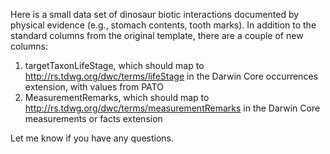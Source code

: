 Here is a small data set of dinosaur biotic interactions documented by physical evidence (e.g., stomach contents, tooth marks).  In addition to the standard columns from the original template, there are a couple of new columns:

1. targetTaxonLifeStage, which should map to http://rs.tdwg.org/dwc/terms/lifeStage in the Darwin Core occurrences extension, with values from PATO
2. MeasurementRemarks, which should map to http://rs.tdwg.org/dwc/terms/measurementRemarks in the Darwin Core measurements or facts extension

Let me know if you have any questions.
